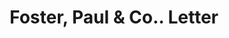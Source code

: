 ---
doi: 10.7916/D8MS54WR
date_other: '1890'
date_other_textual: 1890-1899
form: correspondence
genre:
- Letters (correspondence)
name:
- Foster, Paul & Co.
object_in_context_url: https://biggert.cul.columbia.edu/items/view/ave_biggert_00997
subject_hierarchical_geographic:
- New York, New York, United States
subject_name:
- Foster, Paul & Co.
title: Foster, Paul & Co.. Letter
sort_title: Foster, Paul & Co.. Letter
call_number: ave_biggert_00997
coordinates:
- 40.71277777777778,-74.00583333333333
pid: ave_biggert_00997
identifiers: ave_biggert_00997
permalink: /biggert/ave_biggert_00997/
layout: iiif-image-page
---